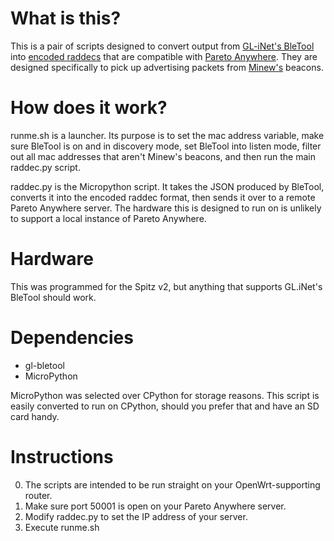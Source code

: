 # What is this?
This is a pair of scripts designed to convert output from [GL-iNet's BleTool](https://github.com/gl-inet/bletool) into [encoded raddecs](https://github.com/reelyactive/raddec) that are compatible with [Pareto Anywhere](https://github.com/reelyactive/pareto-anywhere). They are designed specifically to pick up advertising packets from [Minew's](https://www.minew.com/) beacons.

# How does it work?
runme.sh is a launcher. Its purpose is to set the mac address variable, make sure BleTool is on and in discovery mode, set BleTool into listen mode, filter out all mac addresses that aren't Minew's beacons, and then run the main raddec.py script.

raddec.py is the Micropython script. It takes the JSON produced by BleTool, converts it into the encoded raddec format, then sends it over to a remote Pareto Anywhere server. The hardware this is designed to run on is unlikely to support a local instance of Pareto Anywhere.

# Hardware
This was programmed for the Spitz v2, but anything that supports GL.iNet's BleTool should work. 

# Dependencies
* gl-bletool
* MicroPython

MicroPython was selected over CPython for storage reasons. This script is easily converted to run on CPython, should you prefer that and have an SD card handy.

# Instructions
0. The scripts are intended to be run straight on your OpenWrt-supporting router.
1. Make sure port 50001 is open on your Pareto Anywhere server.
2. Modify raddec.py to set the IP address of your server.
3. Execute runme.sh
